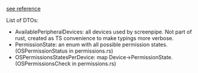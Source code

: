 [see reference](../../../../src-tauri/src/permissions.rs)

List of DTOs:

- AvailablePeripheralDevices: all devices used by screenpipe. Not part of rust, created as TS convenience to make typings more verbose.
- PermissionState: an enum with all possible permission states.  (OSPermissionStatus in permissions.rs)
- OSPermissionsStatesPerDevice: map Device->PermissionState. (OSPermissionsCheck in permissions.rs)